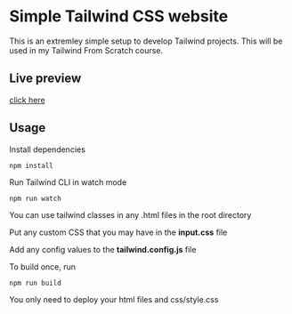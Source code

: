 # Simple Tailwind CSS website

This is an extremley simple setup to develop Tailwind projects. This will be used in my Tailwind From Scratch course.

## Live preview

[click here](https://tonnytech.github.io/ClipBoard-Website/)

## Usage

Install dependencies

```
npm install
```

Run Tailwind CLI in watch mode

```
npm run watch
```

You can use tailwind classes in any .html files in the root directory

Put any custom CSS that you may have in the **input.css** file

Add any config values to the **tailwind.config.js** file

To build once, run

```
npm run build
```

You only need to deploy your html files and css/style.css
